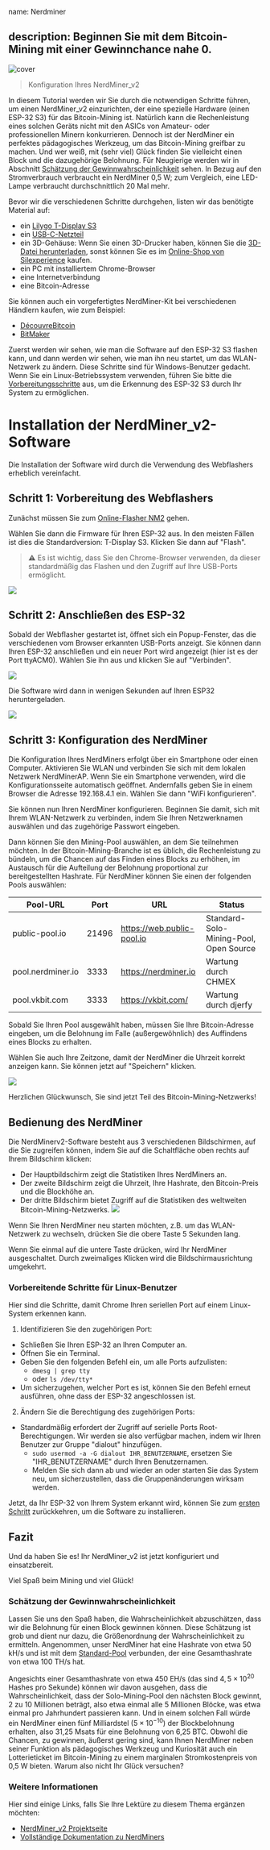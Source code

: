 name: Nerdminer

## description: Beginnen Sie mit dem Bitcoin-Mining mit einer Gewinnchance nahe 0.

![cover](assets/cover.jpeg)

> Konfiguration Ihres NerdMiner_v2

In diesem Tutorial werden wir Sie durch die notwendigen Schritte führen, um einen NerdMiner_v2 einzurichten, der eine spezielle Hardware (einen ESP-32 S3) für das Bitcoin-Mining ist.
Natürlich kann die Rechenleistung eines solchen Geräts nicht mit den ASICs von Amateur- oder professionellen Minern konkurrieren. Dennoch ist der NerdMiner ein perfektes pädagogisches Werkzeug, um das Bitcoin-Mining greifbar zu machen. Und wer weiß, mit (sehr viel) Glück finden Sie vielleicht einen Block und die dazugehörige Belohnung. Für Neugierige werden wir in Abschnitt [Schätzung der Gewinnwahrscheinlichkeit](#estimation-de-la-probabilite-de-gain) sehen. In Bezug auf den Stromverbrauch verbraucht ein NerdMiner 0,5 W; zum Vergleich, eine LED-Lampe verbraucht durchschnittlich 20 Mal mehr.

Bevor wir die verschiedenen Schritte durchgehen, listen wir das benötigte Material auf:

- ein [Lilygo T-Display S3](https://lilygo.cc/products/t-display-s3)
- ein [USB-C-Netzteil](https://amzn.eu/d/gIOot90)
- ein 3D-Gehäuse: Wenn Sie einen 3D-Drucker haben, können Sie die [3D-Datei herunterladen](https://www.printables.com/model/501547-nerdminer-v2-click-case-w-buttons), sonst können Sie es im [Online-Shop von Silexperience](https://silexperience.company.site/NerdMiner_V2-p544379757) kaufen.
- ein PC mit installiertem Chrome-Browser
- eine Internetverbindung
- eine Bitcoin-Adresse

Sie können auch ein vorgefertigtes NerdMiner-Kit bei verschiedenen Händlern kaufen, wie zum Beispiel:

- [DécouvreBitcoin](https://shop.decouvrebitcoin.com/products/nerd-miner?_pos=1&_psq=nerd&_ss=e&_v=1.0)
- [BitMaker](https://bitronics.store/shop/)

Zuerst werden wir sehen, wie man die Software auf den ESP-32 S3 flashen kann, und dann werden wir sehen, wie man ihn neu startet, um das WLAN-Netzwerk zu ändern. Diese Schritte sind für Windows-Benutzer gedacht. Wenn Sie ein Linux-Betriebssystem verwenden, führen Sie bitte die [Vorbereitungsschritte](#etapes-preliminaires-pour-utilisateurs-linux) aus, um die Erkennung des ESP-32 S3 durch Ihr System zu ermöglichen.

# Installation der NerdMiner_v2-Software

Die Installation der Software wird durch die Verwendung des Webflashers erheblich vereinfacht.

## Schritt 1: Vorbereitung des Webflashers

Zunächst müssen Sie zum [Online-Flasher NM2](https://bitmaker-hub.github.io/diyflasher/) gehen.

Wählen Sie dann die Firmware für Ihren ESP-32 aus. In den meisten Fällen ist dies die Standardversion: T-Display S3. Klicken Sie dann auf "Flash".

> ⚠️ Es ist wichtig, dass Sie den Chrome-Browser verwenden, da dieser standardmäßig das Flashen und den Zugriff auf Ihre USB-Ports ermöglicht.

![](assets/webflasher.png)

## Schritt 2: Anschließen des ESP-32

Sobald der Webflasher gestartet ist, öffnet sich ein Popup-Fenster, das die verschiedenen vom Browser erkannten USB-Ports anzeigt.
Sie können dann Ihren ESP-32 anschließen und ein neuer Port wird angezeigt (hier ist es der Port ttyACM0). Wählen Sie ihn aus und klicken Sie auf "Verbinden".

![](assets/flasher-port-serial.png)

Die Software wird dann in wenigen Sekunden auf Ihren ESP32 heruntergeladen.

![](assets/NM2-sucessfully-installed.png)

## Schritt 3: Konfiguration des NerdMiner

Die Konfiguration Ihres NerdMiners erfolgt über ein Smartphone oder einen Computer.
Aktivieren Sie WLAN und verbinden Sie sich mit dem lokalen Netzwerk NerdMinerAP. Wenn Sie ein Smartphone verwenden, wird die Konfigurationsseite automatisch geöffnet. Andernfalls geben Sie in einem Browser die Adresse 192.168.4.1 ein.
Wählen Sie dann "WiFi konfigurieren".

Sie können nun Ihren NerdMiner konfigurieren.
Beginnen Sie damit, sich mit Ihrem WLAN-Netzwerk zu verbinden, indem Sie Ihren Netzwerknamen auswählen und das zugehörige Passwort eingeben.

Dann können Sie den Mining-Pool auswählen, an dem Sie teilnehmen möchten. In der Bitcoin-Mining-Branche ist es üblich, die Rechenleistung zu bündeln, um die Chancen auf das Finden eines Blocks zu erhöhen, im Austausch für die Aufteilung der Belohnung proportional zur bereitgestellten Hashrate.
Für NerdMiner können Sie einen der folgenden Pools auswählen:

| Pool-URL          | Port  | URL                        | Status                                 |
| ----------------- | ----- | -------------------------- | -------------------------------------- |
| public-pool.io    | 21496 | https://web.public-pool.io | Standard-Solo-Mining-Pool, Open Source |
| pool.nerdminer.io | 3333  | https://nerdminer.io       | Wartung durch CHMEX                    |
| pool.vkbit.com    | 3333  | https://vkbit.com/         | Wartung durch djerfy                   |

Sobald Sie Ihren Pool ausgewählt haben, müssen Sie Ihre Bitcoin-Adresse eingeben, um die Belohnung im Falle (außergewöhnlich) des Auffindens eines Blocks zu erhalten.

Wählen Sie auch Ihre Zeitzone, damit der NerdMiner die Uhrzeit korrekt anzeigen kann.
Sie können jetzt auf "Speichern" klicken.

![](assets/wifi-configuration.jpg)

Herzlichen Glückwunsch, Sie sind jetzt Teil des Bitcoin-Mining-Netzwerks!

## Bedienung des NerdMiner

Die NerdMinerv2-Software besteht aus 3 verschiedenen Bildschirmen, auf die Sie zugreifen können, indem Sie auf die Schaltfläche oben rechts auf Ihrem Bildschirm klicken:

- Der Hauptbildschirm zeigt die Statistiken Ihres NerdMiners an.
- Der zweite Bildschirm zeigt die Uhrzeit, Ihre Hashrate, den Bitcoin-Preis und die Blockhöhe an.
- Der dritte Bildschirm bietet Zugriff auf die Statistiken des weltweiten Bitcoin-Mining-Netzwerks.
  ![](assets/NM2-screens.png)

Wenn Sie Ihren NerdMiner neu starten möchten, z.B. um das WLAN-Netzwerk zu wechseln, drücken Sie die obere Taste 5 Sekunden lang.

Wenn Sie einmal auf die untere Taste drücken, wird Ihr NerdMiner ausgeschaltet. Durch zweimaliges Klicken wird die Bildschirmausrichtung umgekehrt.

### Vorbereitende Schritte für Linux-Benutzer

Hier sind die Schritte, damit Chrome Ihren seriellen Port auf einem Linux-System erkennen kann.

1. Identifizieren Sie den zugehörigen Port:

- Schließen Sie Ihren ESP-32 an Ihren Computer an.
- Öffnen Sie ein Terminal.
- Geben Sie den folgenden Befehl ein, um alle Ports aufzulisten:
  - `dmesg | grep tty`
  - oder `ls /dev/tty*`
- Um sicherzugehen, welcher Port es ist, können Sie den Befehl erneut ausführen, ohne dass der ESP-32 angeschlossen ist.

2. Ändern Sie die Berechtigung des zugehörigen Ports:

- Standardmäßig erfordert der Zugriff auf serielle Ports Root-Berechtigungen. Wir werden sie also verfügbar machen, indem wir Ihren Benutzer zur Gruppe "dialout" hinzufügen.
  - `sudo usermod -a -G dialout IHR_BENUTZERNAME`, ersetzen Sie "IHR_BENUTZERNAME" durch Ihren Benutzernamen.
  - Melden Sie sich dann ab und wieder an oder starten Sie das System neu, um sicherzustellen, dass die Gruppenänderungen wirksam werden.

Jetzt, da Ihr ESP-32 von Ihrem System erkannt wird, können Sie zum [ersten Schritt](#schritt-1-vorbereitung-des-webflashers) zurückkehren, um die Software zu installieren.

## Fazit

Und da haben Sie es! Ihr NerdMiner_v2 ist jetzt konfiguriert und einsatzbereit.

Viel Spaß beim Mining und viel Glück!

### Schätzung der Gewinnwahrscheinlichkeit

Lassen Sie uns den Spaß haben, die Wahrscheinlichkeit abzuschätzen, dass wir die Belohnung für einen Block gewinnen können. Diese Schätzung ist grob und dient nur dazu, die Größenordnung der Wahrscheinlichkeit zu ermitteln.
Angenommen, unser NerdMiner hat eine Hashrate von etwa 50 kH/s und ist mit dem [Standard-Pool](https://web.public-pool.io/#/) verbunden, der eine Gesamthashrate von etwa 100 TH/s hat.

Angesichts einer Gesamthashrate von etwa 450 EH/s (das sind $4,5 \times 10^{20}$ Hashes pro Sekunde) können wir davon ausgehen, dass die Wahrscheinlichkeit, dass der Solo-Mining-Pool den nächsten Block gewinnt, 2 zu 10 Millionen beträgt, also etwa einmal alle 5 Millionen Blöcke, was etwa einmal pro Jahrhundert passieren kann. Und in einem solchen Fall würde ein NerdMiner einen fünf Milliardstel ($5 \times 10^{-10}$) der Blockbelohnung erhalten, also 31,25 Msats für eine Belohnung von 6,25 BTC.
Obwohl die Chancen, zu gewinnen, äußerst gering sind, kann Ihnen NerdMiner neben seiner Funktion als pädagogisches Werkzeug und Kuriosität auch ein Lotterieticket im Bitcoin-Mining zu einem marginalen Stromkostenpreis von 0,5 W bieten. Warum also nicht Ihr Glück versuchen?

### Weitere Informationen

Hier sind einige Links, falls Sie Ihre Lektüre zu diesem Thema ergänzen möchten:

- [NerdMiner_v2 Projektseite](http://github.com/BitMaker-hub/NerdMiner_v2)
- [Vollständige Dokumentation zu NerdMiners](https://docs.bitwater.ch/nerd-miner-v2/)
